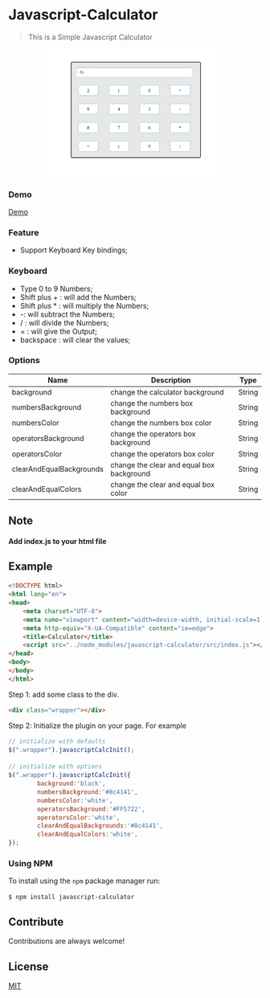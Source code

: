 # Javascript-Calculator
> This is a Simple Javascript Calculator
<p align="center">
  <img src="./src/images/calc.png" width="350" title="Calculator">
</p>

### Demo
[Demo](https://js-calculator.now.sh/)

### Feature
- Support Keyboard Key bindings;

### Keyboard
- Type 0 to 9 Numbers;
- Shift plus + : will add the Numbers;
- Shift plus * : will multiply the Numbers;
- -: will subtract the Numbers;
- / : will divide the Numbers;
- = : will give the Output;
- backspace : will clear the values;

### Options

| Name     | Description    | Type     |
|----------|----------------|----------|
|background | change the calculator background | String |
|numbersBackground | change the numbers box background | String |
|numbersColor | change the numbers box color | String |
|operatorsBackground | change the operators box background | String |
|operatorsColor | change the operators box color | String |
|clearAndEqualBackgrounds | change the clear and equal box background | String |
|clearAndEqualColors | change the clear and equal box color | String |

## Note
#### Add index.js to your html file

## Example
```html
<!DOCTYPE html>
<html lang="en">
<head>
    <meta charset="UTF-8">
    <meta name="viewport" content="width=device-width, initial-scale=1.0">
    <meta http-equiv="X-UA-Compatible" content="ie=edge">
    <title>Calculator</title>
    <script src="../node_modules/javascript-calculator/src/index.js"></script>
</head>
<body>
</body>
</html>
```


Step 1: add some class to the div.

```html
<div class="wrapper"></div>
```

Step 2: Initialize the plugin on your page. For example

```javascript
// initialize with defaults
$(".wrapper").javascriptCalcInit();

// initialize with options
$(".wrapper").javascriptCalcInit({
        background:'black',
        numbersBackground:'#8c4141',
        numbersColor:'white',
        operatorsBackground:'#FF5722',
        operatorsColor:'white',
        clearAndEqualBackgrounds:'#8c4141',
        clearAndEqualColors:'white',
});
```
### Using NPM
To install using the `npm` package manager run:

`$ npm install javascript-calculator`

## Contribute

Contributions are always welcome!

## License

[MIT](https://github.com/umarfarooq95/Javascript-Calculator/blob/master/LICENSE)
